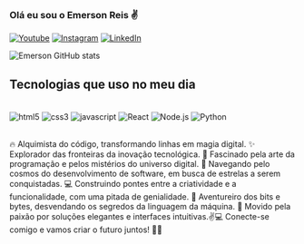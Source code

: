 ### Olá eu sou o Emerson Reis ✌️

[![Youtube](https://img.shields.io/badge/YouTube-FF0000?style=for-the-badge&logo=youtube&logoColor=white)](https://nome_indefinido_por_enquanto.com)
[![Instagram](https://img.shields.io/badge/Instagram-E4405F?style=for-the-badge&logo=instagram&logoColor=white)](https://www.instagram.com/reeis_emerson/)
[![LinkedIn](https://img.shields.io/badge/LinkedIn-0077B5?style=for-the-badge&logo=linkedin&logoColor=white)](https://www.linkedin.com/in/emerson-reis-531069b5/)

![Emerson GitHub stats](https://github-readme-stats.vercel.app/api?username=ReisEmer&show_icons=true&theme=dracula)

## Tecnologias que uso no meu dia

<div style="display: inline_block"><br/>
<img align="center" alt="html5" src="https://img.shields.io/badge/HTML5-E34F26?style=for-the-badge&logo=html5&logoColor=white"/>
<img align="center" alt="css3" src="https://img.shields.io/badge/CSS3-1572B6?style=for-the-badge&logo=css3&logoColor=white"/>
<img align="center" alt="javascript" src="https://img.shields.io/badge/JavaScript-F7DF1E?style=for-the-badge&logo=javascript&logoColor=black"/>
<img align="center" alt="React" src="https://img.shields.io/badge/React-20232A?style=for-the-badge&logo=react&logoColor=61DAFB"/>
<img align="center" alt="Node.js" src="https://img.shields.io/badge/Node.js-43853D?style=for-the-badge&logo=node.js&logoColor=white"/>
<img align="center" alt="Python" src="https://img.shields.io/badge/Python-14354C?style=for-the-badge&logo=python&logoColor=white"/>
</div>
<br/>

🔥 Alquimista do código, transformando linhas em magia digital. ✨ Explorador das fronteiras da inovação tecnológica. 🌌 Fascinado pela arte da programação e pelos mistérios do universo digital. 🚀 Navegando pelo cosmos do desenvolvimento de software, em busca de estrelas a serem conquistadas. 💻 Construindo pontes entre a criatividade e a funcionalidade, com uma pitada de genialidade. 🎨 Aventureiro dos bits e bytes, desvendando os segredos da linguagem da máquina. 🌟 Movido pela paixão por soluções elegantes e interfaces intuitivas.✌️💻 Conecte-se comigo e vamos criar o futuro juntos! 🤖💡
